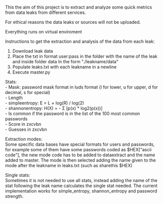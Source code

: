 This the aim of this project is to extract and analyze some quick metrics from data leaks from different services.<br/>

For ethical reasons the data leaks or sources will not be uploaded.<br/>

Everything runs on virtual enviroment<br/>

Instructions to get the extraction and analysis of the data from each leak:<br/>

1. Download leak data
2. Place the txt in format user:pass in the folder with the name of the leak and inside folder data
    In the form "./leakname/data"
3. Populate leaks.txt with each leakname in a newline
4. Execute master.py

Stats:<br/>
    - Mask: password mask format in luds format (l for lower, u for upper, d for decimal, s for special)<br/>
    - Length<br/>
    - simpleentropy: E = L × log(R) / log(2)<br/>
    - shannonentropy: H(X) = - Σ [p(x) * log2(p(x))] <br/>
    - Is common if the password is in the list of the 100 most common passwords<br/>
    - Score in zxcvbn<br/>
    - Guesses in zxcvbn<br/>

Extraction modes:<br/>
    Some specific data bases have special formats for users and passwords, for example some of them have some passwords coded as $HEX["ascii code"], the new mode code has to be added to dataextract and the name added to master. The mode is then selected adding the name given to the mode after the leakname in leaks.txt (such as sharethis $HEX) <br/>

Single stats:<br/>
    Sometimes it is not needed to use all stats, instead adding the name of the stat following the leak name calculates the single stat needed. The current implementation works for simple_entropy, shannon_entropy and password strength.
